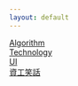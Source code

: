 ```yaml
---
layout: default
---
```

[Algorithm](Algorithm.md)  
[Technology](Technology.md)  
[UI](UI.md)  
[資工笑話](資工笑話.md)  
